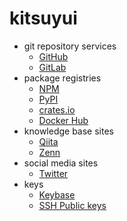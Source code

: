# kitsuyui

- git repository services
  - [GitHub](https://github.com/kitsuyui/)
  - [GitLab](https://gitlab.com/kitsuyui)
- package registries
  - [NPM](https://www.npmjs.com/~kitsuyui)
  - [PyPI](https://pypi.org/user/kitsuyui/)
  - [crates.io](https://crates.io/users/kitsuyui)
  - [Docker Hub](https://hub.docker.com/r/kitsuyui/)
- knowledge base sites
  - [Qiita](https://qiita.com/kitsuyui)
  - [Zenn](https://zenn.dev/kitsuyui)
- social media sites
  - [Twitter](https://twitter.com/kitsuyui)
- keys
  - [Keybase](https://keybase.io/kitsuyui/)
  - [SSH Public keys](https://github.com/kitsuyui.keys)
